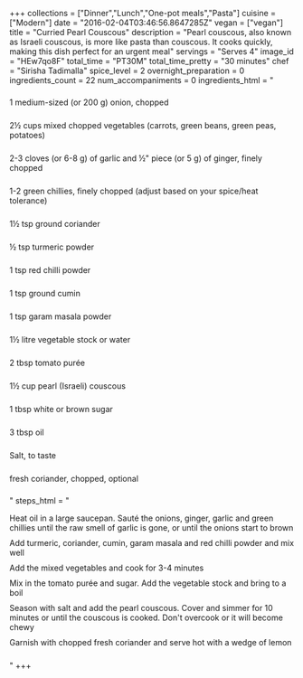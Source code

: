 +++
collections = ["Dinner","Lunch","One-pot meals","Pasta"]
cuisine = ["Modern"]
date = "2016-02-04T03:46:56.8647285Z"
vegan = ["vegan"]
title = "Curried Pearl Couscous"
description = "Pearl couscous, also known as Israeli couscous, is more like pasta than couscous. It cooks quickly, making this dish perfect for an urgent meal"
servings = "Serves 4"
image_id = "HEw7qo8F"
total_time = "PT30M"
total_time_pretty = "30 minutes"
chef = "Sirisha Tadimalla"
spice_level = 2
overnight_preparation = 0
ingredients_count = 22
num_accompaniments = 0
ingredients_html = "<ul style='padding-left: 0; list-style: none;'><li itemprop='recipeIngredient' style='margin: 8px 0px;padding: 8px 0px;'>1 medium-sized (or 200 g) onion, chopped</li><li itemprop='recipeIngredient' style='margin: 8px 0px;padding: 8px 0px;'>2½ cups mixed chopped vegetables (carrots, green beans, green peas, potatoes)</li><li itemprop='recipeIngredient' style='margin: 8px 0px;padding: 8px 0px;'>2-3 cloves (or 6-8 g) of garlic and ½\" piece (or 5 g) of ginger, finely chopped</li><li itemprop='recipeIngredient' style='margin: 8px 0px;padding: 8px 0px;'>1-2 green chillies, finely chopped (adjust based on your spice/heat tolerance)</li><li itemprop='recipeIngredient' style='margin: 8px 0px;padding: 8px 0px;'>1½ tsp ground coriander</li><li itemprop='recipeIngredient' style='margin: 8px 0px;padding: 8px 0px;'>½ tsp turmeric powder</li><li itemprop='recipeIngredient' style='margin: 8px 0px;padding: 8px 0px;'>1 tsp red chilli powder</li><li itemprop='recipeIngredient' style='margin: 8px 0px;padding: 8px 0px;'>1 tsp ground cumin</li><li itemprop='recipeIngredient' style='margin: 8px 0px;padding: 8px 0px;'>1 tsp garam masala powder</li><li itemprop='recipeIngredient' style='margin: 8px 0px;padding: 8px 0px;'>1½ litre vegetable stock or water</li><li itemprop='recipeIngredient' style='margin: 8px 0px;padding: 8px 0px;'>2 tbsp tomato purée</li><li itemprop='recipeIngredient' style='margin: 8px 0px;padding: 8px 0px;'>1½ cup pearl (Israeli) couscous</li><li itemprop='recipeIngredient' style='margin: 8px 0px;padding: 8px 0px;'>1 tbsp white or brown sugar</li><li itemprop='recipeIngredient' style='margin: 8px 0px;padding: 8px 0px;'>3 tbsp oil</li><li itemprop='recipeIngredient' style='margin: 8px 0px;padding: 8px 0px;'>Salt, to taste</li><li itemprop='recipeIngredient' style='margin: 8px 0px;padding: 8px 0px;'>fresh coriander, chopped, optional</li></ul>"
steps_html = "<ol style='list-style: none inside; padding-left: 0px;'><li style='padding-bottom: 10px;'><i class='step-track-icon fa fa-square-o'></i><span class='step-text' itemprop='recipeInstructions'>Heat oil in a large saucepan. Sauté the onions, ginger, garlic and green chillies until the raw smell of garlic is gone, or until the onions start to brown</span></li><li style='padding-bottom: 10px;'><i class='step-track-icon fa fa-square-o'></i><span class='step-text' itemprop='recipeInstructions'>Add turmeric, coriander, cumin, garam masala and red chilli powder and mix well</span></li><li style='padding-bottom: 10px;'><i class='step-track-icon fa fa-square-o'></i><span class='step-text' itemprop='recipeInstructions'>Add the mixed vegetables and cook for 3-4 minutes</span></li><li style='padding-bottom: 10px;'><i class='step-track-icon fa fa-square-o'></i><span class='step-text' itemprop='recipeInstructions'>Mix in the tomato purée and sugar. Add the vegetable stock and bring to a boil</span></li><li style='padding-bottom: 10px;'><i class='step-track-icon fa fa-square-o'></i><span class='step-text' itemprop='recipeInstructions'>Season with salt and add the pearl couscous. Cover and simmer for 10 minutes or until the couscous is cooked. Don't overcook or it will become chewy</span></li><li style='padding-bottom: 10px;'><i class='step-track-icon fa fa-square-o'></i><span class='step-text' itemprop='recipeInstructions'>Garnish with chopped fresh coriander and serve hot with a wedge of lemon</span></li></ol>"
+++

